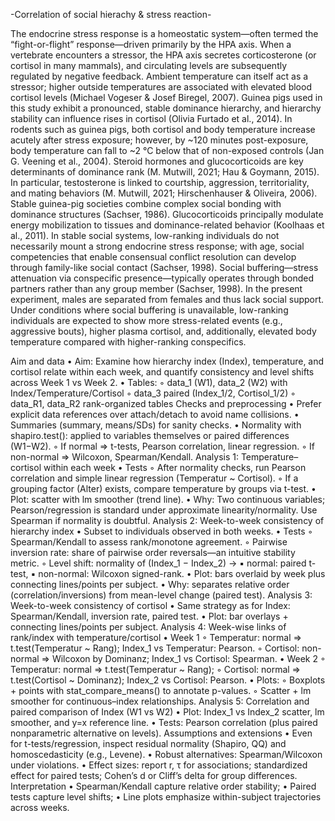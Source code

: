 -Correlation of social hierachy & stress reaction-

The endocrine stress response is a homeostatic system—often termed the “fight-or-flight” response—driven primarily by the HPA axis. 
When a vertebrate encounters a stressor, the HPA axis secretes corticosterone (or cortisol in many mammals), and circulating levels are subsequently regulated by negative feedback.
Ambient temperature can itself act as a stressor; higher outside temperatures are associated with elevated blood cortisol levels (Michael Vogeser & Josef Biregel, 2007). 
Guinea pigs used in this study exhibit a pronounced, stable dominance hierarchy, and hierarchy stability can influence rises in cortisol (Olivia Furtado et al., 2014). 
In rodents such as guinea pigs, both cortisol and body temperature increase acutely after stress exposure; however, by ~120 minutes post-exposure, body temperature can fall to ~2 °C below that of non-exposed controls (Jan G. Veening et al., 2004).
Steroid hormones and glucocorticoids are key determinants of dominance rank (M. Mutwill, 2021; Hau & Goymann, 2015). 
In particular, testosterone is linked to courtship, aggression, territoriality, and mating behaviors (M. Mutwill, 2021; Hirschenhauser & Oliveira, 2006). 
Stable guinea-pig societies combine complex social bonding with dominance structures (Sachser, 1986). Glucocorticoids principally modulate energy mobilization to tissues and dominance-related behavior (Koolhaas et al., 2011). 
In stable social systems, low-ranking individuals do not necessarily mount a strong endocrine stress response; with age, social competencies that enable consensual conflict resolution can develop through family-like social contact (Sachser, 1998). 
Social buffering—stress attenuation via conspecific presence—typically operates through bonded partners rather than any group member (Sachser, 1998).
In the present experiment, males are separated from females and thus lack social support. 
Under conditions where social buffering is unavailable, low-ranking individuals are expected to show more stress-related events (e.g., aggressive bouts), higher plasma cortisol, and, additionally, elevated body temperature compared with higher-ranking conspecifics.

Aim and data
	•	Aim: Examine how hierarchy index (Index), temperature, and cortisol relate within each week, and quantify consistency and level shifts across Week 1 vs Week 2.
	•	Tables:
	◦	data_1 (W1), data_2 (W2) with Index/Temperature/Cortisol
	◦	data_3 paired (Index_1/2, Cortisol_1/2)
	◦	data_R1, data_R2 rank-organized tables
Checks and preprocessing
	•	Prefer explicit data references over attach/detach to avoid name collisions.
	•	Summaries (summary, means/SDs) for sanity checks.
	•	Normality with shapiro.test(): applied to variables themselves or paired differences (W1−W2).
	◦	If normal ⇒ t-tests, Pearson correlation, linear regression.
	◦	If non-normal ⇒ Wilcoxon, Spearman/Kendall.
Analysis 1: Temperature–cortisol within each week
	•	Tests
	◦	After normality checks, run Pearson correlation and simple linear regression (Temperatur ~ Cortisol).
	◦	If a grouping factor (Alter) exists, compare temperature by groups via t-test.
	•	Plot: scatter with lm smoother (trend line).
	•	Why: Two continuous variables; Pearson/regression is standard under approximate linearity/normality. Use Spearman if normality is doubtful.
Analysis 2: Week-to-week consistency of hierarchy index
	•	Subset to individuals observed in both weeks.
	•	Tests
	◦	Spearman/Kendall to assess rank/monotone agreement.
	◦	Pairwise inversion rate: share of pairwise order reversals—an intuitive stability metric.
	◦	Level shift: normality of (Index_1 − Index_2) →
	▪	normal: paired t-test,
	▪	non-normal: Wilcoxon signed-rank.
	•	Plot: bars overlaid by week plus connecting lines/points per subject.
	•	Why: separates relative order (correlation/inversions) from mean-level change (paired test).
Analysis 3: Week-to-week consistency of cortisol
	•	Same strategy as for Index: Spearman/Kendall, inversion rate, paired test.
	•	Plot: bar overlays + connecting lines/points per subject.
Analysis 4: Week-wise links of rank/index with temperature/cortisol
	•	Week 1
	◦	Temperatur: normal ⇒ t.test(Temperatur ~ Rang); Index_1 vs Temperatur: Pearson.
	◦	Cortisol: non-normal ⇒ Wilcoxon by Dominanz; Index_1 vs Cortisol: Spearman.
	•	Week 2
	◦	Temperatur: normal ⇒ t.test(Temperatur ~ Rang);
	◦	Cortisol: normal ⇒ t.test(Cortisol ~ Dominanz); Index_2 vs Cortisol: Pearson.
	•	Plots:
	◦	Boxplots + points with stat_compare_means() to annotate p-values.
	◦	Scatter + lm smoother for continuous–index relationships.
Analysis 5: Correlation and paired comparison of Index (W1 vs W2)
	•	Plot: Index_1 vs Index_2 scatter, lm smoother, and y=x reference line.
	•	Tests: Pearson correlation (plus paired nonparametric alternative on levels).
Assumptions and extensions
	•	Even for t-tests/regression, inspect residual normality (Shapiro, QQ) and homoscedasticity (e.g., Levene).
	•	Robust alternatives: Spearman/Wilcoxon under violations.
	•	Effect sizes: report r, τ for associations; standardized effect for paired tests; Cohen’s d or Cliff’s delta for group differences.
Interpretation
	•	Spearman/Kendall capture relative order stability;
	•	Paired tests capture level shifts;
	•	Line plots emphasize within-subject trajectories across weeks.
